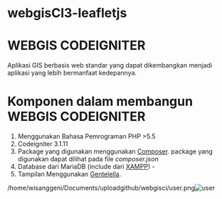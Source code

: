 # webgisCI3-leafletjs

# WEBGIS CODEIGNITER
Aplikasi GIS berbasis web standar yang dapat dikembangkan menjadi aplikasi yang lebih bermanfaat kedepannya.

# Komponen dalam membangun WEBGIS CODEIGNITER
1. Menggunakan Bahasa Pemrograman PHP >5.5
2. Codeigniter 3.1.11
2. Package yang digunakan menggunakan [Composer](https://getcomposer.org/). package yang digunakan dapat dilihat pada file *composer.json*
3. Database dari MariaDB (include dari [XAMPP](https://www.apachefriends.org/index.html)) - 
4. Tampilan Menggunakan [Gentelella](https://github.com/ColorlibHQ/gentelella).

/home/wisanggeni/Documents/uploadgithub/webgisci/user.png![user](https://user-images.githubusercontent.com/64895482/123930619-20a8a600-d9ba-11eb-905d-48c086a0c449.png)


